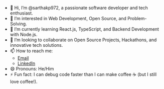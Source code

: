 - 👋 Hi, I’m @sarthakp972, a passionate software developer and tech enthusiast.
- 👀 I’m interested in Web Development, Open Source, and Problem-Solving.
- 🌱 I’m currently learning React.js, TypeScript, and Backend Development with Node.js.
- 💞️ I’m looking to collaborate on Open Source Projects, Hackathons, and innovative tech solutions.
- 📫 How to reach me: 
  - [Email](sarthakpatwa972@gmail.com)
  - [LinkedIn](www.linkedin.com/in/sarthak-patwa-050b62270)
- 😄 Pronouns: He/Him
- ⚡ Fun fact: I can debug code faster than I can make coffee ☕ (but I still love coffee!).

